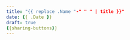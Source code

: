 ```yaml
---
title: "{{ replace .Name "-" " " | title }}"
date: {{ .Date }}
draft: true
{{sharing-buttons}}
---
```








